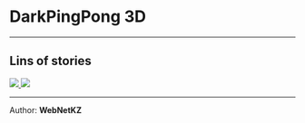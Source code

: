 <h1>DarkPingPong 3D</h1>
<hr>
<h2>Lins of stories</h2>
<a href="https://www.microsoft.com/ru-kg/p/dark-ping-pong-3d/9nqv6pzmtzsw?activetab=pivot:overviewtab" style="height: 150px;">
  <img src="https://img-prod-cms-rt-microsoft-com.akamaized.net/cms/api/am/imageFileData/RE1Mu3b?ver=5c31">
</a>
<a href="https://www.xbox.com/ru-ru/games/store/dark-ping-pong-3d/9nqv6pzmtzsw" style="height: 150px;">
  <img src="https://img-prod-cms-rt-microsoft-com.akamaized.net//cms/api/am/imageFileData/RW8TP2?ver=d2e0">
</a>
<hr>
<span>Author: <b>WebNetKZ</b></span>
